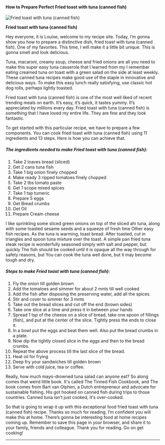             

#### How to Prepare Perfect Fried toast with tuna (canned fish)

![Fried toast with tuna (canned fish)](https://img-global.cpcdn.com/recipes/ff1d7056aee8a48e/751x532cq70/fried-toast-with-tuna-canned-fish-recipe-main-photo.jpg)

**Fried toast with tuna (canned fish)**

Hey everyone, it is Louise, welcome to my recipe site. Today, I’m gonna show you how to prepare a distinctive dish, fried toast with tuna (canned fish). One of my favorites. This time, I will make it a little bit unique. This is gonna smell and look delicious.

Tuna, macaroni, creamy soup, cheese and fried onions are all you need to make this super easy tuna casserole that I learned from my I remember eating creamed tuna on toast with a green salad on the side at least weekly. These canned tuna recipes make good use of the staple in innovative and delicious ways. To make this easy lunch really satisfying, use classic hot dog rolls, perhaps lightly toasted.

Fried toast with tuna (canned fish) is one of the most well liked of recent trending meals on earth. It’s easy, it’s quick, it tastes yummy. It’s appreciated by millions every day. Fried toast with tuna (canned fish) is something that I have loved my entire life. They are fine and they look fantastic.

To get started with this particular recipe, we have to prepare a few components. You can cook fried toast with tuna (canned fish) using 11 ingredients and 13 steps. Here is how you can achieve that.

##### The ingredients needed to make Fried toast with tuna (canned fish):

1.  Take 2 loaves bread (sliced)
2.  Get 2 cans tuna fish
3.  Take 1 big onion finely chopped
4.  Make ready 3 ripped tomatoes finely chopped
5.  Take 2 tbs tomato paste
6.  Get 1 scope mixed spices
7.  Take 1 tsp tumeric
8.  Prepare 5 eggs
9.  Get Bread crumbs
10.  Get Oil
11.  Prepare Cream cheese

I like sprinkling some sliced green onions on top of the sliced ahi tuna, along with some toasted sesame seeds and a squeeze of fresh lime Other easy fish recipes. As the tuna is warming, toast bread. After toasted, cut in triangles and spoon tuna mixture over the toast. A simple pan fried tuna steak recipe is wonderfully seasoned simply with salt and pepper, but quickly The fish should be cooked until it is opaque all the way through for safety reasons, but You can cook the tuna well done, but it may become tough and dry.

##### Steps to make Fried toast with tuna (canned fish):

1.  Fly the onion till golden brown
2.  Add the tomatoes and simmer for about 2 mnts till well cooked
3.  Add the fish after disposing the preserving water, add all the spices.
4.  Stir and cover to simmer for 3 mnts
5.  Take out the bread slices and cut off the end (brown sides)
6.  Take one slice at a time and press it in between your hands
7.  Spread 1 tsp of the cheese on a slice of bread, take one spoon of fillings (fish), and put at the center of the slice. Tightly press the ends to close it.
8.  In a bowl put the eggs and beat them well. Also put the bread crumbs in a plate.
9.  Now dip the tightly closed slice in the eggs and then to the bread crumbs.
10.  Repeat the above process till the last slice of the bread.
11.  Heat oil for frying
12.  Deep fry your sandwiches till golden brown
13.  Serve with cold juice, tea or coffee.

Really, how much mayo-drowned tuna salad can anyone eat? So along comes that weird little book. It's called The Tinned Fish Cookbook, and The book comes from Bart van Olphen, a Dutch entrepreneur and advocate for sustainable fishing. His got hooked on canned fish during trips to those countries. Canned tuna isn't just cooked, it's over-cooked.

So that is going to wrap it up with this exceptional food fried toast with tuna (canned fish) recipe. Thanks so much for reading. I’m confident you will make this at home. There’s gonna be interesting food at home recipes coming up. Remember to save this page in your browser, and share it to your family, friends and colleague. Thank you for reading. Go on get cooking!

* * *